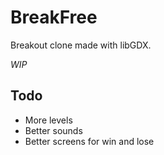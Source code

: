 # BreakFree

Breakout clone made with libGDX.

_WIP_

## Todo

- More levels
- Better sounds
- Better screens for win and lose